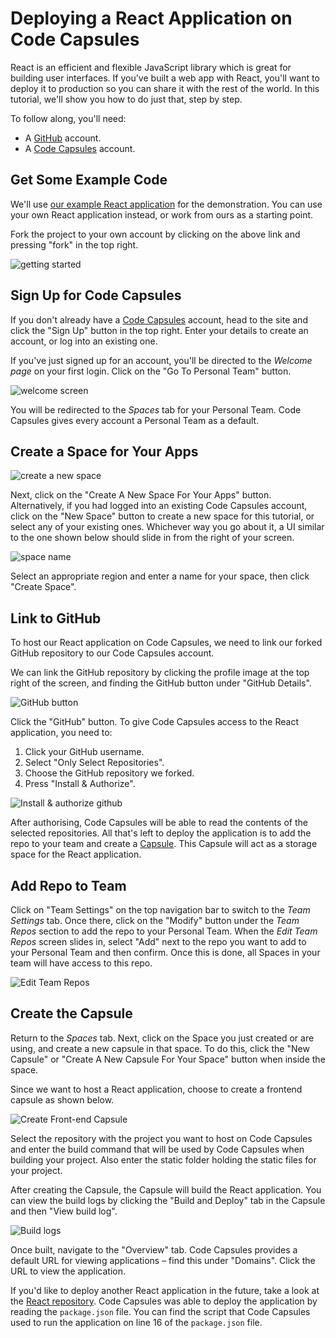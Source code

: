 
# Deploying a React Application on Code Capsules

React is an efficient and flexible JavaScript library which is great for building user interfaces. If you've built a web app with React, you'll want to deploy it to production so you can share it with the rest of the world. In this tutorial, we'll show you how to do just that, step by step.

To follow along, you'll need:

* A [GitHub](https://github.com) account. 
* A [Code Capsules](https://codecapsules.io) account.

## Get Some Example Code

We'll use [our example React application](https://github.com/codecapsules-io/demo-react) for the demonstration. You can use your own React application instead, or work from ours as a starting point.

Fork the project to your own account by clicking on the above link and pressing "fork" in the top right.

![getting started](images/getting-started.png)

## Sign Up for Code Capsules

If you don't already have a [Code Capsules](https://codecapsules.io/) account, head to the site and click the "Sign Up" button in the top right. Enter your details to create an account, or log into an existing one. 

If you've just signed up for an account, you'll be directed to the _Welcome page_ on your first login. Click on the "Go To Personal Team" button.

![welcome screen](images/welcome-screen.JPG)

You will be redirected to the _Spaces_ tab for your Personal Team. Code Capsules gives every account a Personal Team as a default. 

## Create a Space for Your Apps

![create a new space](images/spaces.png)

Next, click on the "Create A New Space For Your Apps" button. Alternatively, if you had logged into an existing Code Capsules account, click on the "New Space" button to create a new space for this tutorial, or select any of your existing ones. Whichever way you go about it, a UI similar to the one shown below should slide in from the right of your screen.

![space name](images/space-name.png)

Select an appropriate region and enter a name for your space, then click "Create Space".

## Link to GitHub

To host our React application on Code Capsules, we need to link our forked GitHub repository to our Code Capsules account.

We can link the GitHub repository by clicking the profile image at the top right of the screen, and finding the GitHub button under "GitHub Details".

![GitHub button](images/git-button.png)

Click the "GitHub" button. To give Code Capsules access to the React application, you need to:

1. Click your GitHub username.
2. Select "Only Select Repositories".
3. Choose the GitHub repository we forked.
4. Press "Install & Authorize".

![Install & authorize github](images/github-integration.gif)

After authorising, Code Capsules will be able to read the contents of the selected repositories. All that's left to deploy the application is to add the repo to your team and create a [Capsule](https://codecapsules.io/docs/faq/what-is-a-capsule). This Capsule will act as a storage space for the React application.

## Add Repo to Team

Click on "Team Settings" on the top navigation bar to switch to the _Team Settings_ tab. Once there, click on the "Modify" button under the _Team Repos_ section to add the repo to your Personal Team. When the _Edit Team Repos_ screen slides in, select "Add" next to the repo you want to add to your Personal Team and then confirm. Once this is done, all Spaces in your team will have access to this repo. 

![Edit Team Repos](images/team-repos.gif)

## Create the Capsule

Return to the _Spaces_ tab. Next, click on the Space you just created or are using, and create a new capsule in that space. To do this, click the "New Capsule" or "Create A New Capsule For Your Space" button when inside the space.

Since we want to host a React application, choose to create a frontend capsule as shown below.

![Create Front-end Capsule](images/creating-frontend-capsule.gif)

Select the repository with the project you want to host on Code Capsules and enter the build command that will be used by Code Capsules when building your project. Also enter the static folder holding the static files for your project.

After creating the Capsule, the Capsule will build the React application. You can view the build logs by clicking the "Build and Deploy" tab in the Capsule and then "View build log". 

![Build logs](images/frontend-capsule-build-logs.gif)

Once built, navigate to the "Overview" tab. Code Capsules provides a default URL for viewing applications – find this under "Domains". Click the URL to view the application.

If you'd like to deploy another React application in the future, take a look at the [React repository](https://github.com/codecapsules-io/demo-react). Code Capsules was able to deploy the application by reading the `package.json` file. You can find the script that Code Capsules used to run the application on line 16 of the `package.json` file.
